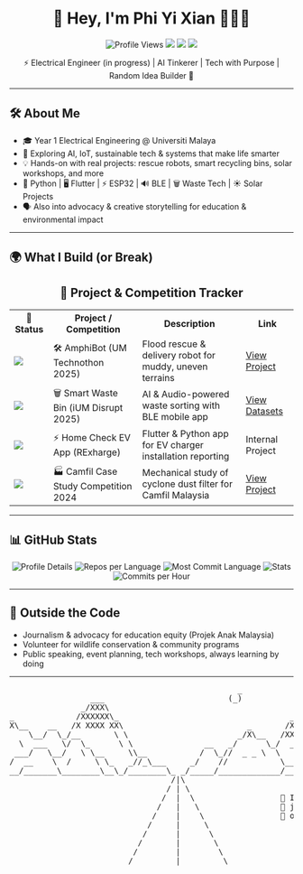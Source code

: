 <h1 align="center">🌿 Hey, I'm Phi Yi Xian 👩🏻‍💻</h1>

<p align="center">
  <img src="https://komarev.com/ghpvc/?username=phiyixian&label=Profile%20Views&color=0e75b6&style=for-the-badge" alt="Profile Views" />
  <a href="https://github.com/phiyixian"><img src="https://img.shields.io/badge/GitHub-181717?style=for-the-badge&logo=github&logoColor=white"/></a>
  <a href="https://www.linkedin.com/in/phi-yi-xian-0160781b9/"><img src="https://img.shields.io/badge/LinkedIn-0A66C2?style=for-the-badge&logo=linkedin&logoColor=white"/></a>
  <a href="mailto:priverco5614@gmail.com"><img src="https://img.shields.io/badge/Email-D14836?style=for-the-badge&logo=gmail&logoColor=white"/></a>
</p>

<p align="center">
⚡ Electrical Engineer (in progress) | AI Tinkerer | Tech with Purpose | Random Idea Builder 🚀
</p>

---

## 🛠️ About Me

- 🎓 Year 1 Electrical Engineering @ Universiti Malaya  
- 🧠 Exploring AI, IoT, sustainable tech & systems that make life smarter  
- 💡 Hands-on with real projects: rescue robots, smart recycling bins, solar workshops, and more  
- 🐍 Python | 🖥️ Flutter | ⚡ ESP32 | 🔊 BLE | 🗑️ Waste Tech | ☀️ Solar Projects  
- 🗣️ Also into advocacy & creative storytelling for education & environmental impact  

---

## 🌍 What I Build (or Break)  
<h2 align="center">🚀 Project & Competition Tracker</h2>

<table>
  <tr>
    <th>🏅 Status</th>
    <th>Project / Competition</th>
    <th>Description</th>
    <th>Link</th>
  </tr>
  
  <tr>
    <td><img src="https://img.shields.io/badge/2nd%20Runner%20Up-blue?style=flat-square"/></td>
    <td>🛠️ AmphiBot (UM Technothon 2025)</td>
    <td>Flood rescue & delivery robot for muddy, uneven terrains</td>
    <td><a href="https://github.com/phiyixian/amphibot">View Project</a></td>
  </tr>
  
  <tr>
    <td><img src="https://img.shields.io/badge/Special%20Mention-ffcc00?style=flat-square"/></td>
    <td>🗑️ Smart Waste Bin (iUM Disrupt 2025)</td>
    <td>AI & Audio-powered waste sorting with BLE mobile app</td>
    <td><a href="https://github.com/phiyixian/smart_waste_bin_data_samples/tree/main/dataset">View Datasets</a></td>
  </tr>

  <tr>
    <td><img src="https://img.shields.io/badge/Intern%20Project-grey?style=flat-square"/></td>
    <td>⚡ Home Check EV App (RExharge)</td>
    <td>Flutter & Python app for EV charger installation reporting</td>
    <td>Internal Project</td>
  </tr>

  <tr>
    <td><img src="https://img.shields.io/badge/Champion-44cc11?style=flat-square"/></td>
    <td>🏭 Camfil Case Study Competition 2024</td>
    <td>Mechanical study of cyclone dust filter for Camfil Malaysia</td>
    <td><a href="Ask Camfil Malaysia">View Project</a></td>
  </tr>

</table>



---

## 📊 GitHub Stats

<p align="center">
  <img src="https://github-profile-summary-cards.vercel.app/api/cards/profile-details?username=phiyixian&theme=radical" alt="Profile Details"/>
  <img src="https://github-profile-summary-cards.vercel.app/api/cards/repos-per-language?username=phiyixian&theme=radical" alt="Repos per Language"/>
  <img src="https://github-profile-summary-cards.vercel.app/api/cards/most-commit-language?username=phiyixian&theme=radical" alt="Most Commit Language"/>
  <img src="https://github-profile-summary-cards.vercel.app/api/cards/stats?username=phiyixian&theme=radical" alt="Stats"/>
  <img src="https://github-profile-summary-cards.vercel.app/api/cards/productive-time?username=phiyixian&theme=radical&utcOffset=8" alt="Commits per Hour"/>
</p>

---

## 🎯 Outside the Code  

- Journalism & advocacy for education equity (Projek Anak Malaysia)  
- Volunteer for wildlife conservation & community programs  
- Public speaking, event planning, tech workshops, always learning by doing  



---

<p align="center">
  <pre>
                                                _
                 ___                          (_)
               _/XXX\
_             /XXXXXX\_                                    __
X\__    __   /X XXXX XX\                          _       /XX\__      ___
    \__/  \_/__       \ \                       _/X\__   /XX XXX\____/XXX\
  \  ___   \/  \_      \ \               __   _/      \_/  _/  -   __  -  \__/
 ___/   \__/   \ \__     \\__           /  \_//  _ _ \  \     __  /  \____//
/  __    \  /     \ \_   _//_\___     _/    //           \___/  \/     __/
__/_______\________\__\_/________\_ _/_____/_____________/_______\____/_______
                                  /|\                    
                                 / | \                   
                                /  |  \                  🌟 It's a long
                               /   |   \                 🌟 journey ahead...
                              /    |    \                🌟 one line of code at a time.
                             /     |     \
                            /      |      \
                           /       |       \
                          /        |        \
                         /         |         \

  </pre>
</p>

